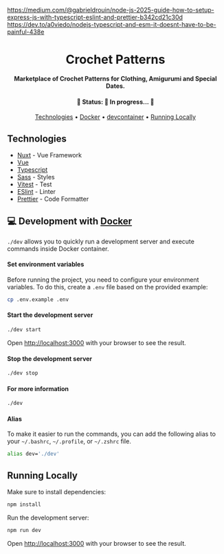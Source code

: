 https://medium.com/@gabrieldrouin/node-js-2025-guide-how-to-setup-express-js-with-typescript-eslint-and-prettier-b342cd21c30d
https://dev.to/a0viedo/nodejs-typescript-and-esm-it-doesnt-have-to-be-painful-438e

<div align="center">
<h1>Crochet Patterns</h1>
<p>
	<strong>
		Marketplace of Crochet Patterns for Clothing, Amigurumi and Special Dates.
	</strong>
</p>
<h4 align="center">
	🚧  Status: 🚀 In progress...  🚧
</h4>

[Technologies](#technologies) •
[Docker](#-development-with-docker) •
[devcontainer](#development-with-devcontainer) •
[Running Locally](#running-locally)

</div>

## Technologies

- [Nuxt](https://nuxt.com) - Vue Framework
- [Vue](https://vuejs.org)
- [Typescript](https://www.typescriptlang.org/)
- [Sass](https://sass-lang.com/) - Styles
- [Vitest](https://vitest.dev) - Test
- [ESlint](https://eslint.org/) - Linter
- [Prettier](https://prettier.io/) - Code Formatter

## 💻 Development with [Docker](https://docs.docker.com/engine/install/)

`./dev` allows you to quickly run a development server and execute commands inside Docker container.

#### Set environment variables

Before running the project, you need to configure your environment variables. To do this, create a `.env` file based on the provided example:

```bash
cp .env.example .env
```

#### Start the development server

```bash
./dev start
```

Open [http://localhost:3000](http://localhost:3000) with your browser to see the result.

#### Stop the development server

```bash
./dev stop
```

#### For more information

```bash
./dev
```

#### Alias

To make it easier to run the commands, you can add the following alias to your `~/.bashrc`, `~/.profile`, or `~/.zshrc` file.

```bash
alias dev='./dev'
```

## Running Locally

Make sure to install dependencies:

```bash
npm install
```

Run the development server:

```bash
npm run dev
```

Open [http://localhost:3000](http://localhost:3000) with your browser to see the result.
